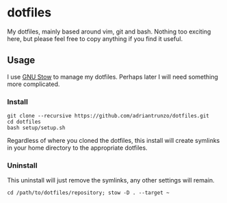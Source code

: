 # dotfiles

My dotfiles, mainly based around vim, git and bash. Nothing too exciting here,
but please feel free to copy anything if you find it useful.

## Usage

I use [GNU Stow](http://www.gnu.org/software/stow/) to manage my dotfiles.
Perhaps later I will need something more complicated.

### Install

    git clone --recursive https://github.com/adriantrunzo/dotfiles.git
    cd dotfiles
    bash setup/setup.sh

Regardless of where you cloned the dotfiles, this install will create symlinks
in your home directory to the appropriate dotfiles.

### Uninstall

This uninstall will just remove the symlinks, any other settings will remain.

    cd /path/to/dotfiles/repository; stow -D . --target ~
